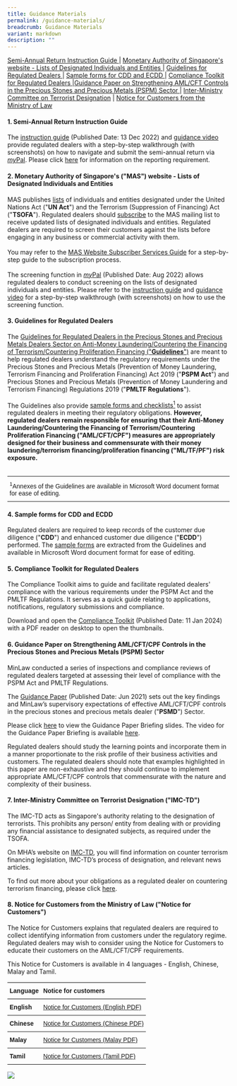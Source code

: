 ```yaml
---
title: Guidance Materials
permalink: /guidance-materials/
breadcrumb: Guidance Materials
variant: markdown
description: ""
---
```

<a href="#Semi-Annual Return Instruction Guide">Semi-Annual Return Instruction Guide </a>| <a href="#Monetary Authority of Singapore's website - Lists of Designated Individuals and Entities">Monetary Authority of Singapore's website - Lists of Designated Individuals and Entities </a> | <a href="#Guidelines for Regulated Dealers">Guidelines for Regulated Dealers </a>| <a href="#Sample forms for CDD and ECDD">Sample forms for CDD and ECDD </a> | <a href="#Compliance Toolkit for Regulated Dealers">Compliance Toolkit for Regulated Dealers </a> |<a href="#Guidance Paper on Strengthening AML/CFT Controls in the Precious Stones and Precious Metals (PSPM) Sector">Guidance Paper on Strengthening AML/CFT Controls in the Precious Stones and Precious Metals (PSPM) Sector </a>| <a href="#Inter-Ministry Committee on Terrorist Designation">Inter-Ministry Committee on Terrorist Designation</a> | <a href="#Notice for Customers from the Ministry of Law">Notice for Customers from the Ministry of Law </a> 

#### <a id="Semi-Annual Return Instruction Guide"></a> 1. Semi-Annual Return Instruction Guide
 
The <a target="_blank" href="/files/semi-annual_return_instruction_guide_20240501.pdf">instruction guide</a> (Published Date: 13 Dec 2022) and <a target="_blank" href="https://youtu.be/Jpcj4iYSOSM">guidance video</a> provide regulated dealers with a step-by-step walkthrough (with screenshots) on how to navigate and submit the semi-annual return via <a target="_blank" href="https://go.gov.sg/mypal"><i>my</i>Pal</a>. Please click <a target="_blank" href="https://acd.mlaw.gov.sg/other-regulatory-requirements">here</a> for information on the reporting requirement.

#### <a id="Monetary Authority of Singapore's website - Lists of Designated Individuals and Entities"></a> 2. Monetary Authority of Singapore's ("**MAS**") website - Lists of Designated Individuals and Entities

MAS publishes <a target="_blank" href="https://www.mas.gov.sg/regulation/anti-money-laundering/targeted-financial-sanctions/lists-of-designated-individuals-and-entities">lists</a> of individuals and entities designated under the United Nations Act ("**UN Act**") and the Terrorism (Suppression of Financing) Act ("**TSOFA**"). Regulated dealers should <a target="_blank" href="https://www.mas.gov.sg/subscription-services">subscribe</a> to the MAS mailing list to receive updated lists of designated individuals and entities. Regulated dealers are required to screen their customers against the lists before engaging in any business or commercial activity with them.<br><br>
You may refer to the <a target="_blank" href="/images/MAS%20Website%20Subscriber%20Services%20Guide_20191105_V1Final.pdf">MAS Website Subscriber Services Guide</a> for a step-by-step guide to the subscription process.<br><br> 
The screening function in <a target="_blank" href="https://go.gov.sg/mypal"><i>my</i>Pal</a> (Published Date: Aug 2022) allows regulated dealers to conduct screening on the lists of designated individuals and entities. Please refer to the <a target="_blank" href="/files/Screening%20Module%20Instruction%20Guide_20220901.pdf">instruction guide</a> and <a target="_blank" href="https://www.youtube.com/watch?v=i6at7WyPxRs">guidance video</a> for a step-by-step walkthrough (with screenshots) on how to use the screening function.

#### <a id="Guidelines for Regulated Dealers"></a>3. Guidelines for Regulated Dealers

The <a target="_blank" href="/files/guidelines for regulated dealers_20231115_v3.0.pdf">Guidelines for Regulated Dealers in the Precious Stones and Precious Metals Dealers Sector on Anti-Money Laundering/Countering the Financing of Terrorism/Countering Proliferation Financing ("**Guidelines**")</a> are meant to help regulated dealers understand the regulatory requirements under the Precious Stones and Precious Metals (Prevention of Money Laundering, Terrorism Financing and Proliferation Financing) Act 2019 ("**PSPM Act**") and Precious Stones and Precious Metals (Prevention of Money Laundering and Terrorism Financing) Regulations 2019 ("**PMLTF Regulations**").<a href="#footnote1"></a><br><br> 
The Guidelines also provide <a target="_blank" href="/files/guidelines for regulated dealers_Annexes_20231115_v3.01.docx">sample forms and checklists<sup>1</sup></a> to assist regulated dealers in meeting their regulatory obligations.  <b>However, regulated dealers remain responsible for ensuring that their Anti-Money Laundering/Countering the Financing of Terrorism/Countering Proliferation Financing ("**AML/CFT/CPF**") measures are appropriately designed for their business and commensurate with their money laundering/terrorism financing/proliferation financing ("**ML/TF/PF**") risk exposure.</b><br><br>


<style type="text/css">
.tg  {border-collapse:collapse;border-spacing:0;}
.tg td{font-family:Arial, sans-serif;font-size:14px;padding:10px 5px;border-style:solid;border-width:1px;overflow:hidden;word-break:normal;border-color:black;}
.tg th{font-family:Arial, sans-serif;font-size:14px;font-weight:normal;padding:10px 5px;border-style:solid;border-width:1px;overflow:hidden;word-break:normal;border-color:black;}
.tg .tg-xldj{border-color:inherit;text-align:left}
</style>
<table class="tg">
  <tbody><tr>
    <th class="tg-xldj"><span style="font-style:inherit"><sup>1</sup>Annexes of the Guidelines are available in Microsoft Word document format for ease of editing.</span></th>
  </tr>
</tbody></table>

#### <a id="Sample forms for CDD and ECDD"></a>4. Sample forms for CDD and ECDD

Regulated dealers are required to keep records of the customer due diligence ("**CDD**") and enhanced customer due diligence ("**ECDD**") performed. The <a target="_blank" href="/files/Sample CDD and ECDD Form (Version 3.0).docx">sample forms</a> are extracted from the Guidelines and available in Microsoft Word document format for ease of editing. <br>

#### <a id="Compliance Toolkit for Regulated Dealers"></a>5. Compliance Toolkit for Regulated Dealers

The Compliance Toolkit aims to guide and facilitate regulated dealers' compliance with the various requirements under the PSPM Act and the PMLTF Regulations. It serves as a quick guide relating to applications, notifications, regulatory submissions and compliance. 

Download and open the <a target="_blank" href="/files/compliance%20toolkit%20for%20psmd_20240111.pdf">Compliance Toolkit</a> (Published Date: 11 Jan 2024) with a PDF reader on desktop to open the thumbnails. 

#### <a id="Guidance Paper on Strengthening AML/CFT Controls in the Precious Stones and Precious Metals (PSPM) Sector"></a>6. Guidance Paper on Strengthening AML/CFT/CPF Controls in the Precious Stones and Precious Metals (PSPM) Sector

MinLaw conducted a series of inspections and compliance reviews of regulated dealers targeted at assessing their level of compliance with the PSPM Act and PMLTF Regulations.

The <a target="_blank" href="/images/Guidance Paper_20210616.pdf">Guidance Paper</a> (Published Date: Jun 2021) sets out the key findings and MinLaw’s supervisory expectations of effective AML/CFT/CPF controls in the precious stones and precious metals dealer ("**PSMD**") Sector. 

Please click <a target="_blank" href="/images/Guidance Paper Briefing slides_20210712.pdf">here</a> to view the Guidance Paper Briefing slides. The video for the Guidance Paper Briefing is available <a target="_blank" href="https://youtu.be/RaOrZNbtMFM">here</a>.

Regulated dealers should study the learning points and incorporate them in a manner proportionate to the risk profile of their business activities and customers. The regulated dealers should note that examples highlighted in this paper are non-exhaustive and they should continue to implement appropriate AML/CFT/CPF controls that commensurate with the nature and complexity of their business.



#### <a id="Inter-Ministry Committee on Terrorist Designation"></a>7. Inter-Ministry Committee on Terrorist Designation ("**IMC-TD**")

The IMC-TD acts as Singapore's authority relating to the designation of terrorists. This prohibits any person/ entity from dealing with or providing any financial assistance to designated subjects, as required under the TSOFA.

On MHA’s website on <a target="_blank" href="https://www.mha.gov.sg/what-we-do/managing-security-threats/countering-the-financing-of-terrorism">IMC-TD</a>, you will find information on counter terrorism financing legislation, IMC-TD’s process of designation, and relevant news articles.

To find out more about your obligations as a regulated dealer on countering terrorism financing, please click <a target="_blank" href="/images/Measures%20relating%20to%20prevention%20of%20terrorism%20financing.pdf">here</a>.

#### <a id="Notice for Customers from the Ministry of Law"></a>8. Notice for Customers from the Ministry of Law ("**Notice for Customers**")

The Notice for Customers explains that regulated dealers are required to collect identifying information from customers under the regulatory regime. Regulated dealers may wish to consider using the Notice for Customers to educate their customers on the AML/CFT/CPF requirements.

This Notice for Customers is available in 4 languages - English, Chinese, Malay and Tamil.

<style type="text/css">
.tg  {border-collapse:collapse;border-spacing:0;}
.tg td{font-family:Arial, sans-serif;font-size:14px;padding:10px 5px;border-style:solid;border-width:0px;overflow:hidden;word-break:normal;border-top-width:1px;border-bottom-width:1px;border-color:black;}
.tg th{font-family:Arial, sans-serif;font-size:14px;font-weight:normal;padding:10px 5px;border-style:solid;border-width:0px;overflow:hidden;word-break:normal;border-top-width:1px;border-bottom-width:1px;border-color:black;}
.tg .tg-1wig{font-weight:bold;text-align:left;vertical-align:top}
.tg .tg-fymr{font-weight:bold;border-color:inherit;text-align:left;vertical-align:top}
.tg .tg-0pky{border-color:inherit;text-align:left;vertical-align:top}
.tg .tg-0lax{text-align:left;vertical-align:top}
</style>
<table class="tg">
  <tbody><tr>
    <th class="tg-1wig">Language</th>
    <th class="tg-1wig">Notice for customers</th>
  </tr>
  <tr>
    <td class="tg-fymr">English</td>
    <td class="tg-0pky"><a href="/images/NoticeForCustomersPoster(Eng)Mar2020.pdf" target="_blank">Notice for Customers (English PDF)</a></td>
  </tr>
  <tr>
    <td class="tg-fymr">Chinese</td>
    <td class="tg-0pky"><a href="/images/NoticeForCustomersPoster(Chinese)Mar2020.pdf" target="_blank">Notice for Customers (Chinese PDF)</a></td>
  </tr>
  <tr>
    <td class="tg-fymr">Malay</td>
    <td class="tg-0pky"><a href="/images/NoticeForCustomersPoster(Malay)Mar2020.pdf" target="_blank">Notice for Customers (Malay PDF)</a></td>
  </tr>
  <tr>
    <td class="tg-1wig">Tamil</td>
    <td class="tg-0lax"><a href="/images/NoticeForCustomersPoster(Tamil)Mar2020.pdf" target="_blank">Notice for Customers (Tamil PDF)</a></td>
  </tr>
</tbody></table>

<a href="/images/NoticeForCustomersPoster(Eng)Mar2020.pdf" target="_blank"><img src="/images/NoticeForCustomersPoster(Eng)Mar2020.jpg"></a>